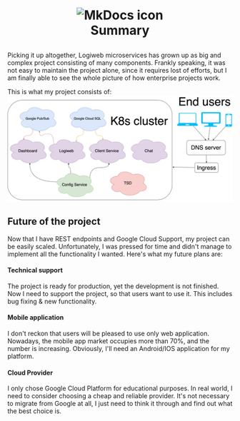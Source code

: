 <h1 align="center">
<img src="https://comunytek.com/wp-content/uploads/2017/03/Microservices.png" alt="MkDocs icon" width="170">
<br>Summary
</h1>

##
Picking it up altogether, Logiweb microservices has grown up as big and complex project consisting of many components.
Frankly speaking, it was not easy to maintain the project alone, since it requires lost of efforts, 
but I am finally able to see the whole picture of how enterprise projects work.

This is what my project consists of:
![summary.png](images/summary.png)

## Future of the project
Now that I have REST endpoints and Google Cloud Support, my project can be easily scaled.
Unfortunately, I was pressed for time and didn't 
manage to implement all the functionality I wanted. Here's what my future plans are:

#### Technical support
The project is ready for production, yet the development is not finished. 
Now I need to support the project, so that users want to use it. This includes bug fixing & new functionality.

#### Mobile application
I don't reckon that users will be pleased to use only web application. 
Nowadays, the mobile app market occupies more than 70%, and the number is increasing.
Obviously, I'll need an Android/IOS application for my platform.

#### Cloud Provider
I only chose Google Cloud Platform for educational purposes. 
In real world, I need to consider choosing a cheap and reliable provider.
It's not necessary to migrate from Google at all, I just need to think it through and find out what the best choice is.